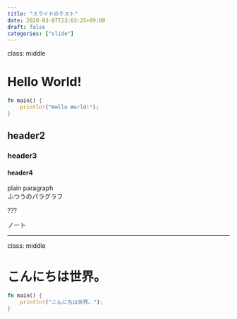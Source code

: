 ```yaml
---
title: "スライドのテスト"
date: 2020-03-07T23:03:25+09:00
draft: false
categories: ["slide"]
---
```


class: middle

# Hello World!
```rust
fn main() {
    println!("Hello World!");
}
```

## header2
### header3
#### header4
plain paragraph</br>
ふつうのパラグラフ

???

ノート

---
class: middle

# こんにちは世界。
```rust
fn main() {
    println!("こんにちは世界。");
}
```

